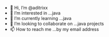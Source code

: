 - 👋 Hi, I’m @aditrixx
- 👀 I’m interested in ...java 
- 🌱 I’m currently learning ...java
- 💞️ I’m looking to collaborate on ...java projects
- 📫 How to reach me ...by my email address 

<!---
aditrixx/aditrixx is a ✨ special ✨ repository because its `README.md` (this file) appears on your GitHub profile.
You can click the Preview link to take a look at your changes.
--->
